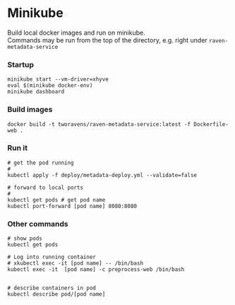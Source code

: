 # Minikube

Build local docker images and run on minikube.  
Commands may be run from the top of the directory, e.g. right under `raven-metadata-service`


### Startup

```
minikube start --vm-driver=xhyve
eval $(minikube docker-env)
minikube dashboard
```

### Build images

```
docker build -t tworavens/raven-metadata-service:latest -f Dockerfile-web .
```

### Run it

```
# get the pod running
#
kubectl apply -f deploy/metadata-deploy.yml --validate=false

# forward to local ports
#
kubectl get pods # get pod name
kubectl port-forward [pod name] 8080:8080
```


### Other commands

```
# show pods
kubectl get pods

# Log into running container
# xkubectl exec -it [pod name] -- /bin/bash
kubectl exec -it  [pod name] -c preprocess-web /bin/bash


# describe containers in pod
kubectl describe pod/[pod name]

```
